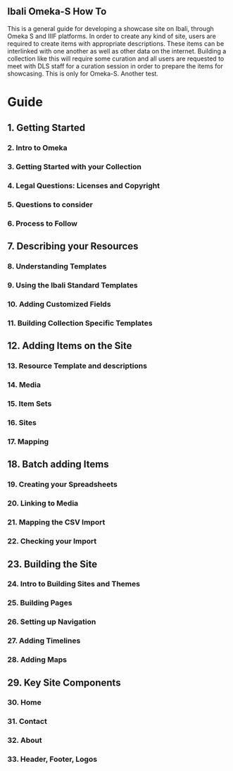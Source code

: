 ## Ibali Omeka-S How To

This is a general guide for developing a showcase site on Ibali, through Omeka S and IIIF platforms. In order to create any kind of site, users are required to create items with appropriate descriptions. These items can be interlinked with one another as well as other data on the internet.
Building a collection like this will require some curation and all users are requested to meet with DLS staff for a curation session in order to prepare the items for showcasing. This is only for Omeka-S. Another test.


# Guide
##
## 1. Getting Started
### 2. Intro to Omeka
### 3. Getting Started with your Collection
### 4. Legal Questions: Licenses and Copyright
### 5. Questions to consider
### 6. Process to Follow
## 7. Describing your Resources
### 8. Understanding Templates
### 9. Using the Ibali Standard Templates
### 10. Adding Customized Fields
### 11. Building Collection Specific Templates
## 12. Adding Items on the Site
### 13. Resource Template and descriptions
### 14. Media
### 15. Item Sets
### 16. Sites
### 17. Mapping
## 18. Batch adding Items
### 19. Creating your Spreadsheets
### 20. Linking to Media
### 21. Mapping the CSV Import
### 22. Checking your Import
## 23. Building the Site
### 24. Intro to Building Sites and Themes
### 25. Building Pages
### 26. Setting up Navigation
### 27. Adding Timelines
### 28. Adding Maps
## 29. Key Site Components
### 30. Home
### 31. Contact
### 32. About
### 33. Header, Footer, Logos
